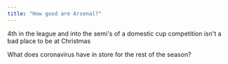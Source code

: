 ```yaml
---
title: "How good are Arsenal?"
---
```


4th in the league and into the semi's of a domestic cup competition isn't a bad place to be at Christmas

What does coronavirus have in store for the rest of the season?
